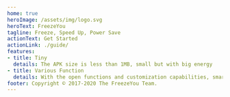 ```yaml
---
home: true
heroImage: /assets/img/logo.svg
heroText: FreezeYou
tagline: Freeze, Speed Up, Power Save
actionText: Get Started
actionLink: ./guide/
features:
- title: Tiny
  details: The APK size is less than 1MB, small but with big energy
- title: Various Function
  details: With the open functions and customization capabilities, smart life can be more convenient
footer: Copyright © 2017-2020 The FreezeYou Team.
---
```


